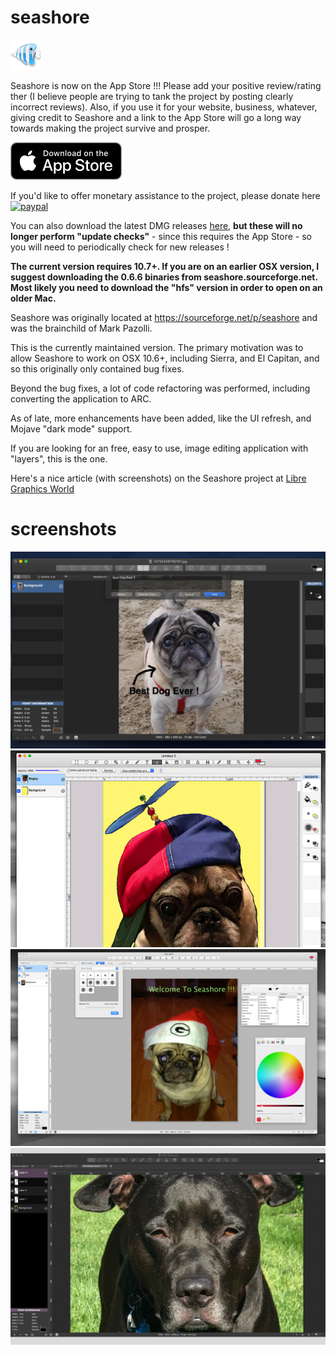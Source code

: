 # seashore

![icon](doc/icon.png)

Seashore is now on the App Store !!! Please add your positive review/rating ther (I believe people are trying to tank the project by posting clearly incorrect reviews). Also, if you use it for your website, business, whatever, giving credit to Seashore and a link to the App Store will go a long way towards making the project survive and prosper.

[![Download](doc/download.png)](https://geo.itunes.apple.com/us/app/seashore/id1448648921?mt=12&app=apps)

If you'd like to offer monetary assistance to the project, please donate here [![paypal](https://www.paypalobjects.com/en_US/i/btn/btn_donateCC_LG.gif)](TCF29QJ6J653C)

You can also download the latest DMG releases [here](https://github.com/robaho/seashore/releases), **but these will no longer perform "update checks"** - since this requires the App Store - so you will need to periodically check for new releases !

**The current version requires 10.7+. If you are on an earlier OSX version, I suggest downloading the 0.6.6 binaries from seashore.sourceforge.net. Most likely you need to download the "hfs" version in order to open on an older Mac.**

Seashore was originally located at https://sourceforge.net/p/seashore and was the brainchild of Mark Pazolli.

This is the currently maintained version. The primary motivation was to allow Seashore to work on OSX 10.6+, including Sierra, and El Capitan, and so this originally only contained bug fixes.

Beyond the bug fixes, a lot of code refactoring was performed, including converting the application to ARC.

As of late, more enhancements have been added, like the UI refresh, and Mojave "dark mode" support.

If you are looking for an free, easy to use, image editing application with "layers", this is the one.

Here's a nice article (with screenshots) on the Seashore project at [Libre Graphics World](http://libregraphicsworld.org/blog/entry/meet-seashore-free-image-editor-for-macos)

# screenshots
![screenshot](doc/ss1.png)
![screenshot](doc/ss2.png)
![screenshot](doc/screenshot.png)
![screenshot](doc/screenshot2.png)
